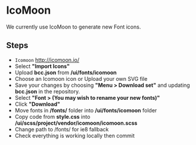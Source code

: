 # IcoMoon

We currently use IcoMoon to generate new Font icons.

## Steps

- `Icomoon` <http://icomoon.io/>
- Select **"Import Icons"**
- Upload **bcc.json** from **/ui/fonts/icomoon**
- Choose an Icomoon icon or Upload your own SVG file
- Save your changes by choosing **"Menu > Download set"** and updating **bcc.json** in the repository.
- Select **"Font > (You may wish to rename your new fonts)"**
- Click **"Download"**
- Move fonts in **/fonts/** folder into **/ui/fonts/icomoon** folder
- Copy code from **style.css** into **/ui/scss/project/vendor/icomoon/icomoon.scss**
- Change path to /fonts/ for ie8 fallback
- Check everything is working locally then commit
